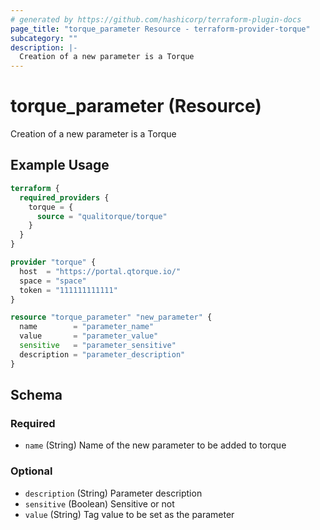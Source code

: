 ```yaml
---
# generated by https://github.com/hashicorp/terraform-plugin-docs
page_title: "torque_parameter Resource - terraform-provider-torque"
subcategory: ""
description: |-
  Creation of a new parameter is a Torque
---
```


# torque_parameter (Resource)

Creation of a new parameter is a Torque

## Example Usage

```terraform
terraform {
  required_providers {
    torque = {
      source = "qualitorque/torque"
    }
  }
}

provider "torque" {
  host  = "https://portal.qtorque.io/"
  space = "space"
  token = "111111111111"
}

resource "torque_parameter" "new_parameter" {
  name        = "parameter_name"
  value       = "parameter_value"
  sensitive   = "parameter_sensitive"
  description = "parameter_description"
}
```

<!-- schema generated by tfplugindocs -->
## Schema

### Required

- `name` (String) Name of the new parameter to be added to torque

### Optional

- `description` (String) Parameter description
- `sensitive` (Boolean) Sensitive or not
- `value` (String) Tag value to be set as the parameter
